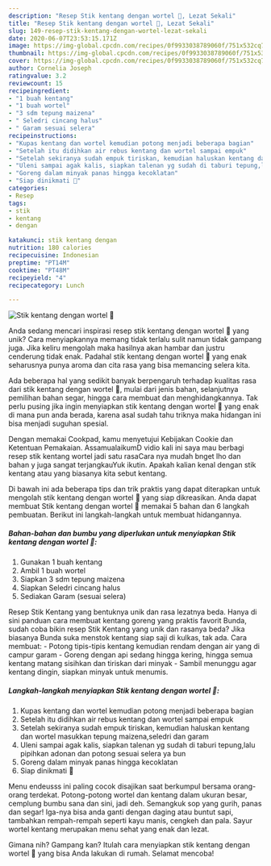 ```yaml
---
description: "Resep Stik kentang dengan wortel 🥕, Lezat Sekali"
title: "Resep Stik kentang dengan wortel 🥕, Lezat Sekali"
slug: 149-resep-stik-kentang-dengan-wortel-lezat-sekali
date: 2020-06-07T23:53:15.171Z
image: https://img-global.cpcdn.com/recipes/0f9933038789060f/751x532cq70/stik-kentang-dengan-wortel-🥕-foto-resep-utama.jpg
thumbnail: https://img-global.cpcdn.com/recipes/0f9933038789060f/751x532cq70/stik-kentang-dengan-wortel-🥕-foto-resep-utama.jpg
cover: https://img-global.cpcdn.com/recipes/0f9933038789060f/751x532cq70/stik-kentang-dengan-wortel-🥕-foto-resep-utama.jpg
author: Cornelia Joseph
ratingvalue: 3.2
reviewcount: 15
recipeingredient:
- "1 buah kentang"
- "1 buah wortel"
- "3 sdm tepung maizena"
- " Seledri cincang halus"
- " Garam sesuai selera"
recipeinstructions:
- "Kupas kentang dan wortel kemudian potong menjadi beberapa bagian"
- "Setelah itu didihkan air rebus kentang dan wortel sampai empuk"
- "Setelah sekiranya sudah empuk tiriskan, kemudian haluskan kentang dan wortel masukkan tepung maizena,seledri dan garam"
- "Uleni sampai agak kalis, siapkan talenan yg sudah di taburi tepung,lalu pipihkan adonan dan potong sesuai selera ya bun"
- "Goreng dalam minyak panas hingga kecoklatan"
- "Siap dinikmati 🤤"
categories:
- Resep
tags:
- stik
- kentang
- dengan

katakunci: stik kentang dengan 
nutrition: 180 calories
recipecuisine: Indonesian
preptime: "PT14M"
cooktime: "PT48M"
recipeyield: "4"
recipecategory: Lunch

---
```



![Stik kentang dengan wortel 🥕](https://img-global.cpcdn.com/recipes/0f9933038789060f/751x532cq70/stik-kentang-dengan-wortel-🥕-foto-resep-utama.jpg)

Anda sedang mencari inspirasi resep stik kentang dengan wortel 🥕 yang unik? Cara menyiapkannya memang tidak terlalu sulit namun tidak gampang juga. Jika keliru mengolah maka hasilnya akan hambar dan justru cenderung tidak enak. Padahal stik kentang dengan wortel 🥕 yang enak seharusnya punya aroma dan cita rasa yang bisa memancing selera kita.

Ada beberapa hal yang sedikit banyak berpengaruh terhadap kualitas rasa dari stik kentang dengan wortel 🥕, mulai dari jenis bahan, selanjutnya pemilihan bahan segar, hingga cara membuat dan menghidangkannya. Tak perlu pusing jika ingin menyiapkan stik kentang dengan wortel 🥕 yang enak di mana pun anda berada, karena asal sudah tahu triknya maka hidangan ini bisa menjadi suguhan spesial.

Dengan memakai Cookpad, kamu menyetujui Kebijakan Cookie dan Ketentuan Pemakaian. AssamualaikumD vidio kali ini saya mau berbagi resep stik kentang wortel jadi satu rasaCara nya mudah bnget lho dan bahan y juga sangat terjangkauYuk ikutin. Apakah kalian kenal dengan stik kentang atau yang biasanya kita sebut kentang.


Di bawah ini ada beberapa tips dan trik praktis yang dapat diterapkan untuk mengolah stik kentang dengan wortel 🥕 yang siap dikreasikan. Anda dapat membuat Stik kentang dengan wortel 🥕 memakai 5 bahan dan 6 langkah pembuatan. Berikut ini langkah-langkah untuk membuat hidangannya.

<!--inarticleads1-->

##### Bahan-bahan dan bumbu yang diperlukan untuk menyiapkan Stik kentang dengan wortel 🥕:

1. Gunakan 1 buah kentang
1. Ambil 1 buah wortel
1. Siapkan 3 sdm tepung maizena
1. Siapkan  Seledri cincang halus
1. Sediakan  Garam (sesuai selera)


Resep Stik Kentang yang bentuknya unik dan rasa lezatnya beda. Hanya di sini panduan cara membuat kentang goreng yang praktis favorit Bunda, sudah coba bikin resep Stik Kentang yang unik dan rasanya beda? Jika biasanya Bunda suka menstok kentang siap saji di kulkas, tak ada. Cara membuat: - Potong tipis-tipis kentang kemudian rendam dengan air yang di campur garam - Goreng dengan api sedang hingga kering, hingga semua kentang matang sisihkan dan tiriskan dari minyak - Sambil menunggu agar kentang dingin, siapkan minyak untuk menumis. 

<!--inarticleads2-->

##### Langkah-langkah menyiapkan Stik kentang dengan wortel 🥕:

1. Kupas kentang dan wortel kemudian potong menjadi beberapa bagian
1. Setelah itu didihkan air rebus kentang dan wortel sampai empuk
1. Setelah sekiranya sudah empuk tiriskan, kemudian haluskan kentang dan wortel masukkan tepung maizena,seledri dan garam
1. Uleni sampai agak kalis, siapkan talenan yg sudah di taburi tepung,lalu pipihkan adonan dan potong sesuai selera ya bun
1. Goreng dalam minyak panas hingga kecoklatan
1. Siap dinikmati 🤤


Menu endeusss ini paling cocok disajikan saat berkumpul bersama orang-orang terdekat. Potong-potong wortel dan kentang dalam ukuran besar, cemplung bumbu sana dan sini, jadi deh. Semangkuk sop yang gurih, panas dan segar! Iga-nya bisa anda ganti dengan daging atau buntut sapi, tambahkan rempah-rempah seperti kayu manis, cengkeh dan pala. Sayur wortel kentang merupakan menu sehat yang enak dan lezat. 

Gimana nih? Gampang kan? Itulah cara menyiapkan stik kentang dengan wortel 🥕 yang bisa Anda lakukan di rumah. Selamat mencoba!
